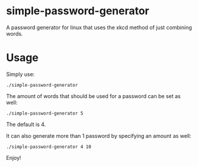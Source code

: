 # simple-password-generator
A password generator for linux that uses the xkcd method of just combining words.

# Usage
Simply use:
```
./simple-password-generator
```

The amount of words that should be used for a password can be set as well:
```
./simple-password-generator 5
```
The default is 4.

It can also generate more than 1 password by specifying an amount as well:
```
./simple-password-generator 4 10
```

Enjoy!
